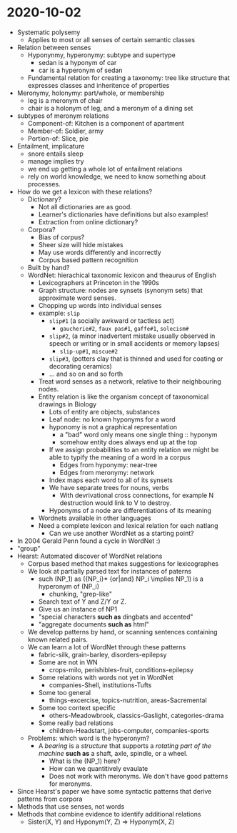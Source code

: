# 2020-10-02

* Systematic polysemy
  * Applies to most or all senses of certain semantic classes
* Relation between senses
  * Hyponynmy, hyperonymy: subtype and supertype
    * sedan is a hyponym of car
    * car is a hyperonym of sedan
  * Fundamental relation for creating a taxonomy: tree like structure that expresses classes and inheritence of properties
* Meronymy, holonymy: part/whole, or membership
  * leg is a meronym of chair
  * chair is a holonym of leg, and a meronym of a dining set
* subtypes of meronym relations
  * Component-of: Kitchen is a component of apartment
  * Member-of: Soldier, army
  * Portion-of: Slice, pie
* Entailment, implicature
  * snore entails sleep
  * manage implies try
  * we end up getting a whole lot of entailment relations
  * rely on world knowledge, we need to know something about processes.
* How do we get a lexicon with these relations?
  * Dictionary? 
    * Not all dictionaries are as good.
    * Learner's dictionaries have definitions but also examples!
    * Extraction from online dictionary?
  * Corpora?
    * Bias of corpus?
    * Sheer size will hide mistakes
    * May use words differently and incorrectly
    * Corpus based pattern recognition
  * Built by hand?
  * WordNet: hierachical taxonomic lexicon and theaurus of English
    * Lexicographers at Princeton in the 1990s
    * Graph structure: nodes are synsets (synonym sets) that approximate word senses.  
    * Chopping up words into individual senses
    * example: `slip`
      * `slip#1` (a socially awkward or tactless act)
        * `gaucherie#2`, `faux pas#1`, `gaffe#1`, `solecism#`
      * `slip#2`, (a minor inadvertent mistake usually observed in speech or writing or in small accidents or memory lapses)
        * `slip-up#1`, `miscue#2`
      * `slip#3`, (potters clay that is thinned and used for coating or decorating ceramics)
      * ... and so on and so forth
    * Treat word senses as a network, relative to their neighbouring nodes.
    * Entity relation is like the organism concept of taxonomical drawings in Biology
      * Lots of entity are objects, substances
      * Leaf node: no known hyponyms for a word
      * hyponomy is not a graphical representation
        * a "bad" word only means one single thing :: hyponym
        * somehow entity does always end up at the top
      * If we assign probabilities to an entity relation we might be able to typify the meaning of a word in a corpus
        * Edges from hyponymy: near-tree
        * Edges from meronymy: network
      * Index maps each word to all of its synsets
      * We have separate trees for nouns, verbs
        * With devrivational cross connections, for example N destruction would link to V to destroy.
      * Hyponyms of a node are differentiations of its meaning
    * Wordnets available in other languages
    * Need a complete lexicon and lexical relation for each natlang
      * Can we use another WordNet as a starting point?
* In 2004 Gerald Penn found a cycle in WordNet :)
* "group" 
* Hearst: Automated discover of WordNet relations
  * Corpus based method that makes suggestions for lexicographes
  * We look at partially parsed text for instances of paterns
    * such \(NP_1\) as \(\{NP_i\}* \{or|and\} NP_i \implies NP_1\) is a hyperonym of \(NP_i\)
      * chunking, "grep-like"
    * Search text of Y and Z/Y or Z.
    * Give us an instance of NP1
    * "special characters **such as** dingbats and accented"
    * "aggregate documents **such as** html"
  * We develop patterns by hand, or scanning sentences containing known related pairs.
  * We can learn a lot of WordNet through these patterns
    * fabric-silk, grain-barley, disorders-epilepsy
    * Some are not in WN
      * crops-milo, perishibles-fruit, conditions-epilepsy
    * Some relations with words not yet in WordNet
      * companies-Shell, institutions-Tufts
    * Some too general
      * things-excercise, topics-nutrition, areas-Sacremental
    * Some too context specific
      * others-Meadowbrook, classics-Gaslight, categories-drama
    * Some really bad relations
      * children-Headstart, jobs-computer, companies-sports
  * Problems: which word is the hyperonym?
    * A *bearing* is a *structure* that supports a *rotating part of the machine* **such as** a shaft, axle, spindle, or a wheel.
      * What is the \(NP_1\) here?
      * How can we quantitively evaulate
      * Does not work with meronyms. We don't have good patterns for meronyms.
* Since Hearst's paper we have some syntactic patterns that derive patterns from corpora
* Methods that use senses, not words
* Methods that combine evidence to identify additional relations
  * Sister(X, Y) and Hyponym(Y, Z) => Hyponym(X, Z)